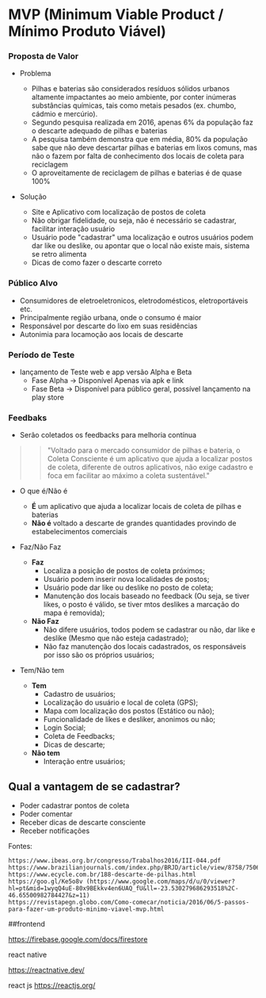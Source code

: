 # MVP (Minimum Viable Product / Mínimo Produto Viável)

### Proposta de Valor

* Problema
    - Pilhas e baterias são considerados resíduos sólidos urbanos altamente impactantes ao meio ambiente, por conter inúmeras substâncias químicas, tais como metais pesados (ex. chumbo, cádmio e mercúrio).
    - Segundo pesquisa realizada em 2016, apenas 6% da população faz o descarte adequado de pilhas e baterias
    - A pesquisa também demonstra que em média, 80% da população sabe que não deve descartar pilhas e baterias em lixos comuns, mas não o fazem por falta de conhecimento dos locais de coleta para reciclagem
    - O aproveitamente de reciclagem de pilhas e baterias é de quase 100%

* Solução
    - Site e Aplicativo com localização de postos de coleta
    - Não obrigar fidelidade, ou seja, não é necessário se cadastrar, facilitar interação usuário
    - Usuário pode "cadastrar" uma localização e outros usuários podem dar like ou deslike, ou apontar que o local não existe mais, sistema se retro alimenta
    - Dicas de como fazer o descarte correto

### Público Alvo

* Consumidores de eletroeletronicos, eletrodomésticos, eletroportáveis etc.
* Principalmente região urbana, onde o consumo é maior
* Responsável por descarte do lixo em suas residências
* Autonimia para locamoção aos locais de descarte


### Período de Teste

* lançamento de Teste web e app versão Alpha e Beta
    - Fase Alpha -> Disponível Apenas via apk e link
    - Fase Beta -> Disponível para público geral, possível lançamento na play store

### Feedbaks

* Serão coletados os feedbacks para melhoria contínua

>> "Voltado para o mercado consumidor de pilhas e bateria, o Coleta Consciente é um aplicativo que ajuda a localizar postos de coleta, diferente de outros aplicativos, não exige cadastro e foca em facilitar ao máximo a coleta sustentável."

* O que é/Não é
  - <b>É</b> um aplicativo que ajuda a localizar locais de coleta de pilhas e baterias
  - <b>Não é</b> voltado a descarte de grandes quantidades provindo de estabelecimentos comerciais

* Faz/Não Faz
  - <b>Faz</b>
    * Localiza a posição de postos de coleta próximos;
    * Usuário podem inserir nova localidades de postos;
    * Usuário pode dar like ou deslike no posto de coleta;
    * Manutenção dos locais baseado no feedback (Ou seja, se tiver likes, o posto é válido, se tiver mtos deslikes a marcação do mapa é removida);
  - <b>Não Faz</b>
    * Não difere usuários, todos podem se cadastrar ou não, dar like e deslike (Mesmo que não esteja cadastrado);
    * Não faz manutenção dos locais cadastrados, os responsáveis por isso são os próprios usuários;

* Tem/Não tem
  - <b>Tem</b>
    * Cadastro de usuários;
    * Localização do usuário e local de coleta (GPS);
    * Mapa com localização dos postos (Estático ou não);
    * Funcionalidade de likes e desliker, anonimos ou não;
    * Login Social;
    * Coleta de Feedbacks;
    * Dicas de descarte;
  - <b>Não tem</b>
    * Interação entre usuários;


## Qual a vantagem de se cadastrar?
* Poder cadastrar pontos de coleta
* Poder comentar
* Receber dicas de descarte consciente
* Receber notificações



Fontes:

    https://www.ibeas.org.br/congresso/Trabalhos2016/III-044.pdf
    https://www.brazilianjournals.com/index.php/BRJD/article/view/8758/7506
    https://www.ecycle.com.br/188-descarte-de-pilhas.html
    https://goo.gl/Ke5o8v (https://www.google.com/maps/d/u/0/viewer?hl=pt&mid=1wyqQ4uE-80x9BEkkv4en6UAQ_fU&ll=-23.530279686293518%2C-46.65500982784427&z=11)
    https://revistapegn.globo.com/Como-comecar/noticia/2016/06/5-passos-para-fazer-um-produto-minimo-viavel-mvp.html



##frontend 

https://firebase.google.com/docs/firestore

react native 

https://reactnative.dev/

react js
https://reactjs.org/
